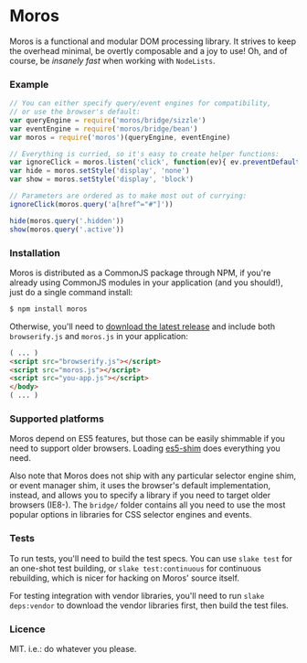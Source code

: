 Moros
=====

Moros is a functional and modular DOM processing library. It strives to
keep the overhead minimal, be overtly composable and a joy to use! Oh,
and of course, be *insanely fast* when working with `NodeLists`.


### Example

```javascript
// You can either specify query/event engines for compatibility,
// or use the browser's default:
var queryEngine = require('moros/bridge/sizzle')
var eventEngine = require('moros/bridge/bean')
var moros = require('moros')(queryEngine, eventEngine)

// Everything is curried, so it's easy to create helper functions:
var ignoreClick = moros.listen('click', function(ev){ ev.preventDefault() })
var hide = moros.setStyle('display', 'none')
var show = moros.setStyle('display', 'block')

// Parameters are ordered as to make most out of currying:
ignoreClick(moros.query('a[href^="#"]'))

hide(moros.query('.hidden'))
show(moros.query('.active'))
```


### Installation

Moros is distributed as a CommonJS package through NPM, if you're already using
CommonJS modules in your application (and you should!), just do a single
command install:

```bash
$ npm install moros
```

Otherwise, you'll need to [download the latest release][] and include both
`browserify.js` and `moros.js` in your application:

```html
( ... )
<script src="browserify.js"></script>
<script src="moros.js"></script>
<script src="you-app.js"></script>
</body>
( ... )
```

### Supported platforms

Moros depend on ES5 features, but those can be easily shimmable if you need to
support older browsers. Loading [es5-shim][] does everything you need.

Also note that Moros does not ship with any particular selector engine shim, or
event manager shim, it uses the browser's default implementation, instead, and
allows you to specify a library if you need to target older browsers
(IE8-). The `bridge/` folder contains all you need to use the most popular
options in libraries for CSS selector engines and events.



### Tests

To run tests, you'll need to build the test specs. You can use `slake test` for
an one-shot test building, or `slake test:continuous` for continuous
rebuilding, which is nicer for hacking on Moros' source itself.

For testing integration with vendor libraries, you'll need to run `slake
deps:vendor` to download the vendor libraries first, then build the test
files.


### Licence

MIT. i.e.: do whatever you please.


[download the latest release]: https://github.com/downloads/killdream/moros/moros-0.3.2.tar.gz
[es5-shim]: https://github.com/kriskowal/es5-shim/
